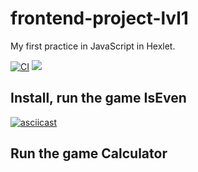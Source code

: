 # frontend-project-lvl1

My first practice in JavaScript in Hexlet.

[![CI](https://github.com/Ni-2/frontend-project-lvl1/workflows/CI/badge.svg)](https://github.com/Ni-2/frontend-project-lvl1/actions)
<a href="https://codeclimate.com/github/codeclimate/codeclimate/maintainability"><img src="https://api.codeclimate.com/v1/badges/a99a88d28ad37a79dbf6/maintainability" /></a>


## Install, run the game IsEven

[![asciicast](https://asciinema.org/a/ws6HIgtg6UV9D7SCf96yjdwRC.svg)](https://asciinema.org/a/ws6HIgtg6UV9D7SCf96yjdwRC)


## Run the game Calculator


